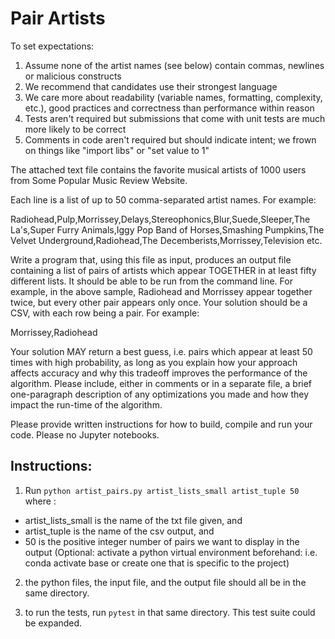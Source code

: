 # Pair Artists

To set expectations:

1. Assume none of the artist names (see below) contain commas, newlines or malicious constructs
2. We recommend that candidates use their strongest language
3. We care more about readability (variable names, formatting, complexity, etc.), good practices and correctness than performance within reason
4. Tests aren't required but submissions that come with unit tests are much more likely to be correct
5. Comments in code aren't required but should indicate intent; we frown on things like "import libs" or "set value to 1"

The attached text file contains the favorite musical artists of 1000 users from Some Popular Music Review Website. 

Each line is a list of up to 50 comma-separated artist names. For example:

Radiohead,Pulp,Morrissey,Delays,Stereophonics,Blur,Suede,Sleeper,The La's,Super Furry Animals,Iggy Pop
Band of Horses,Smashing Pumpkins,The Velvet Underground,Radiohead,The Decemberists,Morrissey,Television
etc.

Write a program that, using this file as input, produces an output file containing a list of pairs of artists which appear TOGETHER in at least fifty different lists. It should be able to be run from the command line. For example, in the above sample, Radiohead and Morrissey appear together twice, but every other pair appears only once. Your solution should be a CSV, with each row being a pair. For example:

Morrissey,Radiohead

Your solution MAY return a best guess, i.e. pairs which appear at least 50 times with high probability, as long as you explain how your approach affects accuracy and why this tradeoff improves the performance of the algorithm. Please include, either in comments or in a separate file, a brief one-paragraph description of any optimizations you made and how they impact the run-time of the algorithm.

Please provide written instructions for how to build, compile and run your code. Please no Jupyter notebooks.

## Instructions:
1. Run `python artist_pairs.py artist_lists_small artist_tuple 50` where :
- artist_lists_small is the name of the txt file given, and 
- artist_tuple is the name of the csv output, and
- 50 is the positive integer number of pairs we want to display in the output
(Optional: activate a python virtual environment beforehand: i.e. conda activate base or create one that is specific to the project)

2. the python files, the input file, and the output file should all be in the same directory.

3. to run the tests, run `pytest` in that same directory. This test suite could be expanded.